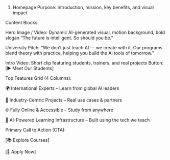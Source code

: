 1. Homepage
Purpose: Introduction, mission, key benefits, and visual impact

Content Blocks:

Hero Image / Video:
Dynamic AI-generated visual, motion background, bold slogan
“The future is intelligent. So should you be.”

University Pitch:
“We don’t just teach AI — we create with it. Our programs blend theory with practice, helping you build the AI tools of tomorrow.”

Intro Video:
Short clip featuring students, trainers, and real projects
Button: [▶ Meet Our Students]

Top Features Grid (4 Columns):

🌍 International Experts – Learn from global AI leaders

🧪 Industry-Centric Projects – Real use cases & partners

🌐 Fully Online & Accessible – Study from anywhere

🤖 AI-Powered Learning Infrastructure – Built using the tech we teach

Primary Call to Action (CTA):

[📚 Explore Courses]

[📝 Apply Now]

